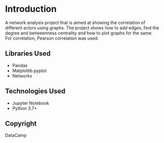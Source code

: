 # Introduction
A network analysis project that is aimed at showing the correlation of different actors using graphs. The project shows how to add edges, find the degree and betweenness centrality and how to plot graphs for the same. For correlation, Pearson correlation was used.

## Libraries Used
* Pandas
* Matplotlib.pyplot
* Networkx

## Technologies Used
* Jupyter Notebook
* Python 3.7+

## Copyright
DataCamp
